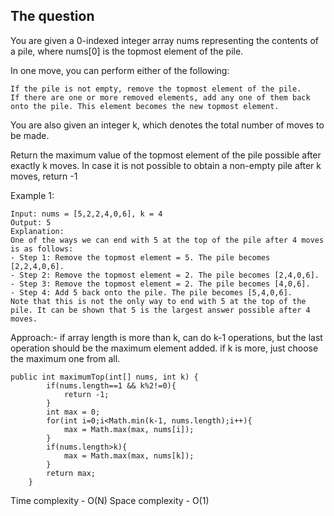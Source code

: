 ## The question

You are given a 0-indexed integer array nums representing the contents of a pile, where nums[0] is the topmost element of the pile.

In one move, you can perform either of the following:

    If the pile is not empty, remove the topmost element of the pile.
    If there are one or more removed elements, add any one of them back onto the pile. This element becomes the new topmost element.

You are also given an integer k, which denotes the total number of moves to be made.

Return the maximum value of the topmost element of the pile possible after exactly k moves. In case it is not possible to obtain a non-empty pile after k moves, return -1

Example 1:

```
Input: nums = [5,2,2,4,0,6], k = 4
Output: 5
Explanation:
One of the ways we can end with 5 at the top of the pile after 4 moves is as follows:
- Step 1: Remove the topmost element = 5. The pile becomes [2,2,4,0,6].
- Step 2: Remove the topmost element = 2. The pile becomes [2,4,0,6].
- Step 3: Remove the topmost element = 2. The pile becomes [4,0,6].
- Step 4: Add 5 back onto the pile. The pile becomes [5,4,0,6].
Note that this is not the only way to end with 5 at the top of the pile. It can be shown that 5 is the largest answer possible after 4 moves.
```

Approach:- if array length is more than k, can do k-1 operations, but the last operation should be the maximum element added. if k is more, just choose the maximum one from all.

```
public int maximumTop(int[] nums, int k) {
        if(nums.length==1 && k%2!=0){
            return -1;
        }
        int max = 0;
        for(int i=0;i<Math.min(k-1, nums.length);i++){
            max = Math.max(max, nums[i]);
        }
        if(nums.length>k){
            max = Math.max(max, nums[k]);
        }
        return max;
    }
```

Time complexity - O(N)
Space complexity - O(1)
